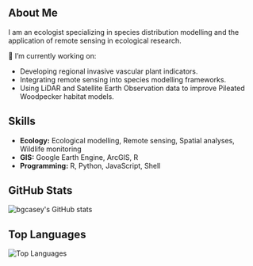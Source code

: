 ## About Me

I am an ecologist specializing in species distribution modelling and the application of remote sensing in ecological research.

🔭 I’m currently working on:
- Developing regional invasive vascular plant indicators.
- Integrating remote sensing into species modelling frameworks.
- Using LiDAR and Satellite Earth Observation data to improve Pileated Woodpecker habitat models.


## Skills

- **Ecology:** Ecological modelling, Remote sensing, Spatial analyses, Wildlife monitoring
- **GIS:** Google Earth Engine, ArcGIS, R
- **Programming:** R, Python, JavaScript, Shell

## GitHub Stats

![bgcasey's GitHub stats](https://github-readme-stats.vercel.app/api?username=bgcasey&show_icons=true&theme=default)

## Top Languages

![Top Languages](https://github-readme-stats.vercel.app/api/top-langs/?username=bgcasey&layout=compact&theme=default)



<!--
### Hi there 👋

**bgcasey/bgcasey** is a ✨ _special_ ✨ repository because its `README.md` (this file) appears on your GitHub profile.

Here are some ideas to get you started:

- 🔭 I’m currently working on ...
- 🌱 I’m currently learning ...
- 👯 I’m looking to collaborate on ...
- 🤔 I’m looking for help with ...
- 💬 Ask me about ...
- 📫 How to reach me: ...
- 😄 Pronouns: ...
- ⚡ Fun fact: ...
-->
